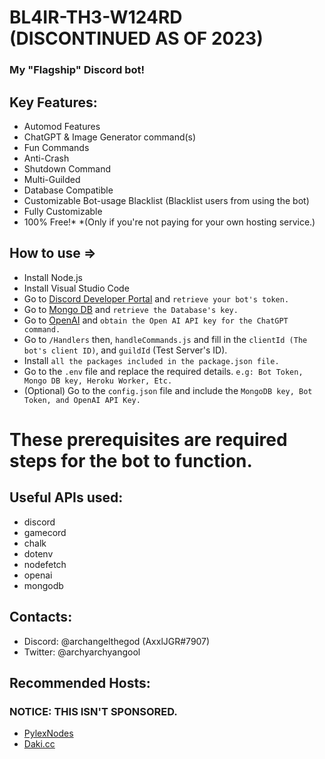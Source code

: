 # BL4IR-TH3-W124RD (DISCONTINUED AS OF 2023)
### My "Flagship" Discord bot!


## Key Features:
- Automod Features
- ChatGPT & Image Generator command(s)
- Fun Commands
- Anti-Crash
- Shutdown Command
- Multi-Guilded
- Database Compatible
- Customizable Bot-usage Blacklist (Blacklist users from using the bot)
- Fully Customizable
- 100% Free!*
*(Only if you're not paying for your own hosting service.)

## How to use =>

- Install Node.js
- Install Visual Studio Code
- Go to [Discord Developer Portal](https://discord.com/developers/) and ``retrieve your bot's token.``
- Go to [Mongo DB](https://www.mongodb.com/cloud/atlas) and ``retrieve the Database's key.``
- Go to [OpenAI](https://platform.openai.com/docs/api-reference/introduction) and ``obtain the Open AI API key for the ChatGPT command.``
- Go to ``/Handlers`` then, ``handleCommands.js`` and fill in the ``clientId (The bot's client ID)``, and ``guildId`` (Test Server's ID).
- Install ``all the packages included in the package.json file.``
- Go to the ``.env`` file and replace the required details. ``e.g: Bot Token, Mongo DB key, Heroku Worker, Etc.``
- (Optional) Go to the ``config.json`` file and include the ``MongoDB key, Bot Token, and OpenAI API Key.``
  
# These prerequisites are required steps for the bot to function.

## Useful APIs used:

- discord
- gamecord
- chalk
- dotenv
- nodefetch
- openai
- mongodb

## Contacts:

- Discord: @archangelthegod (AxxlJGR#7907)
- Twitter: @archyarchyangool

## Recommended Hosts: 
### NOTICE: THIS ISN'T SPONSORED.
- [PylexNodes](https://client.pylexnodes.net/dashboard)
- [Daki.cc](https://daki.cc)
